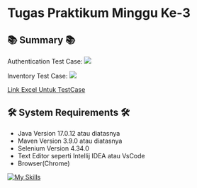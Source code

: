 # Tugas Praktikum Minggu Ke-3


## 📚 Summary 📚

Authentication Test Case:
![](https://github.com/Adhitya2808/Tugas-Praktikum-Selenium/blob/master/src/Screenshoot/Authentication.png)

Inventory Test Case:
![](https://github.com/Adhitya2808/Tugas-Praktikum-Selenium/blob/master/src/Screenshoot/Inventory.png)

[Link Excel Untuk TestCase](https://docs.google.com/spreadsheets/d/15EcrhqhNRiTcEkVhM1V8B5OEg8rsnUF6/edit?usp=sharing&ouid=109645276730628737767&rtpof=true&sd=true)






## 🛠️ System Requirements 🛠️

- Java Version 17.0.12 atau diatasnya
- Maven Version 3.9.0 atau diatasnya
- Selenium Version 4.34.0
- Text Editor seperti Intellij IDEA atau VsCode
- Browser(Chrome)
  
[![My Skills](https://skillicons.dev/icons?i=java,maven,selenium,idea,vscode)](https://skillicons.dev)

